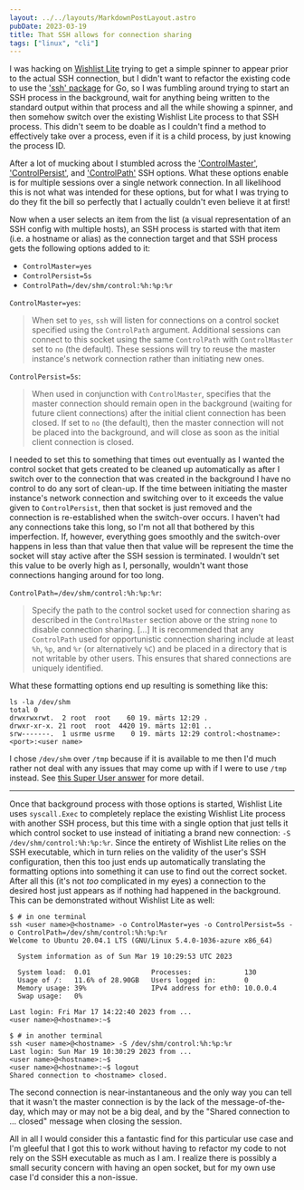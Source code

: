 ```yaml
---
layout: ../../layouts/MarkdownPostLayout.astro
pubDate: 2023-03-19
title: That SSH allows for connection sharing
tags: ["linux", "cli"]
---
```

I was hacking on [Wishlist Lite](https://github.com/usrme/wishlistlite) trying to get a simple spinner to appear prior to the actual SSH connection, but I didn't want to refactor the existing code to use the ['ssh' package](https://pkg.go.dev/golang.org/x/crypto/ssh) for Go, so I was fumbling around trying to start an SSH process in the background, wait for anything being written to the standard output within that process and all the while showing a spinner, and then somehow switch over the existing Wishlist Lite process to that SSH process. This didn't seem to be doable as I couldn't find a method to effectively take over a process, even if it is a child process, by just knowing the process ID.

After a lot of mucking about I stumbled across the ['ControlMaster'](https://www.mankier.com/5/ssh_config#ControlMaster), ['ControlPersist'](https://www.mankier.com/5/ssh_config#ControlPersist), and ['ControlPath'](https://www.mankier.com/5/ssh_config#ControlPath) SSH options. What these options enable is for multiple sessions over a single network connection. In all likelihood this is not what was intended for these options, but for what I was trying to do they fit the bill so perfectly that I actually couldn't even believe it at first!

Now when a user selects an item from the list (a visual representation of an SSH config with multiple hosts), an SSH process is started with that item (i.e. a hostname or alias) as the connection target and that SSH process gets the following options added to it:

* `ControlMaster=yes`
* `ControlPersist=5s`
* `ControlPath=/dev/shm/control:%h:%p:%r`

`ControlMaster=yes`:

> When set to `yes`, `ssh` will listen for connections on a control socket specified using the `ControlPath` argument. Additional sessions can connect to this socket using the same `ControlPath` with `ControlMaster` set to `no` (the default). These sessions will try to reuse the master instance's network connection rather than initiating new ones.

`ControlPersist=5s`:

> When used in conjunction with `ControlMaster`, specifies that the master connection should remain open in the background (waiting for future client connections) after the initial client connection has been closed. If set to `no` (the default), then the master connection will not be placed into the background, and will close as soon as the initial client connection is closed.

I needed to set this to something that times out eventually as I wanted the control socket that gets created to be cleaned up automatically as after I switch over to the connection that was created in the background I have no control to do any sort of clean-up. If the time between initiating the master instance's network connection and switching over to it exceeds the value given to `ControlPersist`, then that socket is just removed and the connection is re-established when the switch-over occurs. I haven't had any connections take this long, so I'm not all that bothered by this imperfection. If, however, everything goes smoothly and the switch-over happens in less than that value then that value will be represent the time the socket will stay active after the SSH session is terminated. I wouldn't set this value to be overly high as I, personally, wouldn't want those connections hanging around for too long.

`ControlPath=/dev/shm/control:%h:%p:%r`:

> Specify the path to the control socket used for connection sharing as described in the `ControlMaster` section above or the string `none` to disable connection sharing. [...] It is recommended that any `ControlPath` used for opportunistic connection sharing include at least `%h`, `%p`, and `%r` (or alternatively `%C`) and be placed in a directory that is not writable by other users. This ensures that shared connections are uniquely identified.

What these formatting options end up resulting is something like this:

```shell
ls -la /dev/shm
total 0
drwxrwxrwt.  2 root  root    60 19. märts 12:29 .
drwxr-xr-x. 21 root  root  4420 19. märts 12:01 ..
srw-------.  1 usrme usrme    0 19. märts 12:29 control:<hostname>:<port>:<user name>
```

I chose `/dev/shm` over `/tmp` because if it is available to me then I'd much rather not deal with any issues that may come up with if I were to use `/tmp` instead. See [this Super User answer](https://superuser.com/a/45509) for more detail.

---

Once that background process with those options is started, Wishlist Lite uses `syscall.Exec` to completely replace the existing Wishlist Lite process with another SSH process, but this time with a single option that just tells it which control socket to use instead of initiating a brand new connection: `-S /dev/shm/control:%h:%p:%r`. Since the entirety of Wishlist Lite relies on the SSH executable, which in turn relies on the validity of the user's SSH configuration, then this too just ends up automatically translating the formatting options into something it can use to find out the correct socket. After all this (it's not _too_ complicated in my eyes) a connection to the desired host just appears as if nothing had happened in the background. This can be demonstrated without Wishlist Lite as well:

```shell
$ # in one terminal
ssh <user name>@<hostname> -o ControlMaster=yes -o ControlPersist=5s -o ControlPath=/dev/shm/control:%h:%p:%r
Welcome to Ubuntu 20.04.1 LTS (GNU/Linux 5.4.0-1036-azure x86_64)

  System information as of Sun Mar 19 10:29:53 UTC 2023

  System load:  0.01               Processes:             130
  Usage of /:   11.6% of 28.90GB   Users logged in:       0
  Memory usage: 39%                IPv4 address for eth0: 10.0.0.4
  Swap usage:   0%

Last login: Fri Mar 17 14:22:40 2023 from ...
<user name>@<hostname>:~$

$ # in another terminal
ssh <user name>@<hostname> -S /dev/shm/control:%h:%p:%r
Last login: Sun Mar 19 10:30:29 2023 from ...
<user name>@<hostname>:~$
<user name>@<hostname>:~$ logout
Shared connection to <hostname> closed.
```

The second connection is near-instantaneous and the only way you can tell that it wasn't the master connection is by the lack of the message-of-the-day, which may or may not be a big deal, and by the "Shared connection to ... closed" message when closing the session.

All in all I would consider this a fantastic find for this particular use case and I'm gleeful that I got this to work without having to refactor my code to not rely on the SSH executable as much as I am. I realize there is possibly a small security concern with having an open socket, but for my own use case I'd consider this a non-issue.
